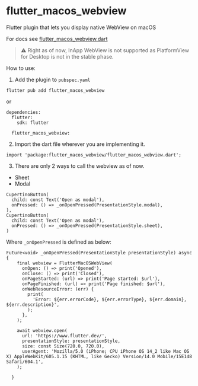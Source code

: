 # flutter_macos_webview

Flutter plugin that lets you display native WebView on macOS

For docs see [flutter_macos_webview.dart](https://github.com/vanelizarov/flutter_macos_webview/blob/master/lib/flutter_macos_webview.dart)

> :warning: Right as of now, InApp WebView is not supported as PlatformView for Desktop is not in the stable phase.

How to use:
1. Add the plugin to `pubspec.yaml`

```
flutter pub add flutter_macos_webview
```

or

```
dependencies:
  flutter:
    sdk: flutter

  flutter_macos_webview:
  ```

2. Import the dart file wherever you are implementing it.
```
import 'package:flutter_macos_webview/flutter_macos_webview.dart';
```

3. There are only 2 ways to call the webview as of now.
  - Sheet
  - Modal
```
CupertinoButton(
  child: const Text('Open as modal'),
  onPressed: () => _onOpenPressed(PresentationStyle.modal),
),
CupertinoButton(
  child: const Text('Open as modal'),
  onPressed: () => _onOpenPressed(PresentationStyle.sheet),
)
```

Where `_onOpenPressed` is defined as below:

```
Future<void> _onOpenPressed(PresentationStyle presentationStyle) async {
    final webview = FlutterMacOSWebView(
      onOpen: () => print('Opened'),
      onClose: () => print('Closed'),
      onPageStarted: (url) => print('Page started: $url'),
      onPageFinished: (url) => print('Page finished: $url'),
      onWebResourceError: (err) {
        print(
          'Error: ${err.errorCode}, ${err.errorType}, ${err.domain}, ${err.description}',
        );
      },
    );

    await webview.open(
      url: 'https://www.flutter.dev/',
      presentationStyle: presentationStyle,
      size: const Size(720.0, 720.0),
      userAgent: 'Mozilla/5.0 (iPhone; CPU iPhone OS 14_2 like Mac OS X) AppleWebKit/605.1.15 (KHTML, like Gecko) Version/14.0 Mobile/15E148 Safari/604.1',
    );

  }
```
